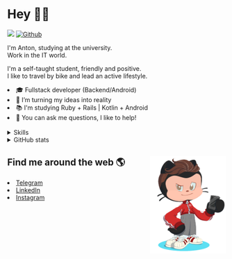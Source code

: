 # Hey 👋🏻 

![](https://komarev.com/ghpvc/?username=your-github-HarshBarash&color=grey) [![Github](https://img.shields.io/github/followers/HarshBarash?label=Follow&style=social)](https://github.com/HarshBarash)

I'm Anton, studying at the university. <br/>
Work in the IT world. 

I'm a self-taught student, friendly and positive. <br />
I like to travel by bike and lead an active lifestyle.

   <li>🎓 Fullstack developer (Backend/Android) </li>
   <li>🎯 I’m turning my ideas into reality </li>
   <li>📚 I'm studying Ruby + Rails | Kotlin + Android </li>
   <li>💬 You can ask me questions, I like to help! </li>

<br/>


<details>
    <summary> Skills </summary>
   <p>
      <br/>
      <img src="https://img.shields.io/badge/Ruby_on_Rails-CC0000?style=for-the-badge&logo=ruby-on-            rails&logoColor=white" />
      <img src="https://img.shields.io/badge/Ruby-CC342D?style=for-the-badge&logo=ruby&logoColor=white" />
      <img src="https://img.shields.io/badge/Bootstrap-563D7C?style=for-the-badge&logo=bootstrap&logoColor=white" />
      <img src="https://img.shields.io/badge/PostgreSQL-316192?style=for-the-badge&logo=postgresql&logoColor=white" />
      <img src="https://img.shields.io/badge/SQLite-07405E?style=for-the-badge&logo=sqlite&logoColor=white" />
      <img src="https://img.shields.io/badge/Heroku-430098?style=for-the-badge&logo=heroku&logoColor=white"/>
      <img src="https://img.shields.io/badge/GitHub-100000?style=for-the-badge&logo=github&logoColor=white" />
      <br/>
      <img src="https://img.shields.io/badge/Android-3DDC84?style=for-the-badge&logo=android&logoColor=white" />
      <img src="https://img.shields.io/badge/Kotlin-0095D5?&style=for-the-badge&logo=kotlin&logoColor=white" />
      <img src="https://img.shields.io/badge/Java-ED8B00?style=for-the-badge&logo=java&logoColor=white" />
      <img src="https://img.shields.io/badge/Figma-F24E1E?style=for-the-badge&logo=figma&logoColor=white" />
      <img src="https://img.shields.io/badge/firebase-ffca28?style=for-the-badge&logo=firebase&logoColor=black" />
      <img src="https://img.shields.io/badge/Python-FFD43B?style=for-the-badge&logo=python&logoColor=darkgreen" />
      <img src="https://img.shields.io/badge/Trello-0052CC?style=for-the-badge&logo=trello&logoColor=white" />
      <img src="https://img.shields.io/badge/Ubuntu-E95420?style=for-the-badge&logo=ubuntu&logoColor=white" />

   </details>


<details>
    <summary> GitHub stats</summary>
    <br />
   
<!--START_SECTION:waka-->
![Code Time](http://img.shields.io/badge/Code%20Time-132%20hrs%2034%20mins-blue)

**🐱 My GitHub Data** 

> 🏆 188 Contributions in the Year 2022
 > 
> 📦 286.9 kB Used in GitHub's Storage 
 > 
> 🚫 Not Opted to Hire
 > 
> 📜 19 Public Repositories 
 > 
> 🔑 21 Private Repositories  
 > 
**I'm an Early 🐤** 

```text
🌞 Morning    123 commits    █████░░░░░░░░░░░░░░░░░░░░   21.54% 
🌆 Daytime    173 commits    ███████░░░░░░░░░░░░░░░░░░   30.3% 
🌃 Evening    245 commits    ██████████░░░░░░░░░░░░░░░   42.91% 
🌙 Night      30 commits     █░░░░░░░░░░░░░░░░░░░░░░░░   5.25%

```
📅 **I'm Most Productive on Friday** 

```text
Monday       54 commits     ██░░░░░░░░░░░░░░░░░░░░░░░   9.46% 
Tuesday      86 commits     ███░░░░░░░░░░░░░░░░░░░░░░   15.06% 
Wednesday    74 commits     ███░░░░░░░░░░░░░░░░░░░░░░   12.96% 
Thursday     69 commits     ███░░░░░░░░░░░░░░░░░░░░░░   12.08% 
Friday       128 commits    █████░░░░░░░░░░░░░░░░░░░░   22.42% 
Saturday     86 commits     ███░░░░░░░░░░░░░░░░░░░░░░   15.06% 
Sunday       74 commits     ███░░░░░░░░░░░░░░░░░░░░░░   12.96%

```


📊 **This Week I Spent My Time On** 

```text
⌚︎ Time Zone: Europe/Moscow

💬 Programming Languages: 
Kotlin                   20 hrs 5 mins       ███████████████░░░░░░░░░░   62.67% 
XML                      10 hrs 11 mins      ████████░░░░░░░░░░░░░░░░░   31.78% 
Groovy                   1 hr                ░░░░░░░░░░░░░░░░░░░░░░░░░   3.16% 
Ruby                     20 mins             ░░░░░░░░░░░░░░░░░░░░░░░░░   1.05% 
Java                     16 mins             ░░░░░░░░░░░░░░░░░░░░░░░░░   0.86%

🔥 Editors: 
Android Studio           31 hrs 43 mins      ████████████████████████░   98.95% 
RubyMine                 20 mins             ░░░░░░░░░░░░░░░░░░░░░░░░░   1.05%

💻 Operating System: 
Linux                    32 hrs 3 mins       █████████████████████████   100.0%

```

**I Mostly Code in Ruby** 

```text
Ruby                     14 repos            █████████░░░░░░░░░░░░░░░░   36.84% 
Kotlin                   11 repos            ███████░░░░░░░░░░░░░░░░░░   28.95% 
Java                     7 repos             ████░░░░░░░░░░░░░░░░░░░░░   18.42% 
JavaScript               4 repos             ██░░░░░░░░░░░░░░░░░░░░░░░   10.53% 
Python                   2 repos             █░░░░░░░░░░░░░░░░░░░░░░░░   5.26%

```



 Last Updated on 03/02/2022 16:15:39 UTC
<!--END_SECTION:waka-->
   
<!--    <p align="center">
        <img src="https://github-profile-trophy.vercel.app/?username=HarshBarash&theme=darkhub&margin-w=15" alt="Trophies GitHub" />
    </p>
 -->
   
</details>

## Find me around the web 🌎 <a href="https://github.com//HarshBarash"><img align="right" width="175" height="225" src="https://github.com/HarshBarash/HarshBarash/blob/master/app/assets/images/antonbaranov.png"></a>
<li> <a href="https://t.me/HarshBarash"> Telegram </a> </li>
<li> <a href="https://linkedin.com/in/HarshBarash"> LinkedIn </a> </li>
<li> <a href="https://www.instagram.com/harsh.barash/"> Instagram </a> </li>
